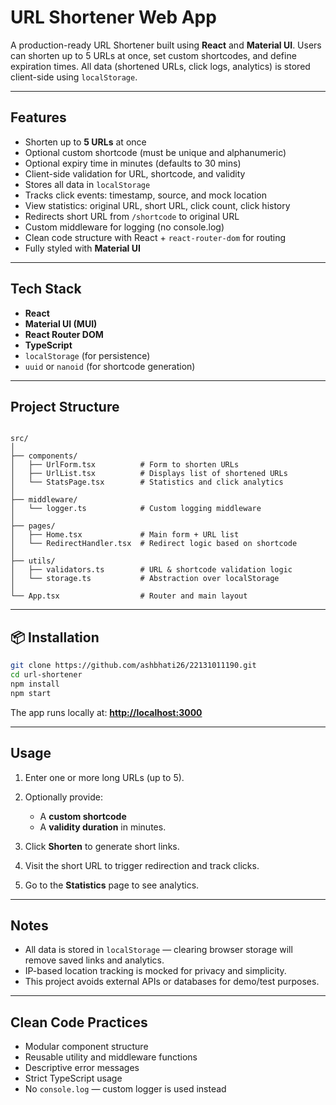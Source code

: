 # URL Shortener Web App

A production-ready URL Shortener built using **React** and **Material UI**. Users can shorten up to 5 URLs at once, set custom shortcodes, and define expiration times. All data (shortened URLs, click logs, analytics) is stored client-side using `localStorage`.

---

## Features

- Shorten up to **5 URLs** at once
- Optional custom shortcode (must be unique and alphanumeric)
- Optional expiry time in minutes (defaults to 30 mins)
- Client-side validation for URL, shortcode, and validity
- Stores all data in `localStorage`
- Tracks click events: timestamp, source, and mock location
- View statistics: original URL, short URL, click count, click history
- Redirects short URL from `/shortcode` to original URL
- Custom middleware for logging (no console.log)
- Clean code structure with React + `react-router-dom` for routing
- Fully styled with **Material UI**

---

## Tech Stack

- **React**
- **Material UI (MUI)**
- **React Router DOM**
- **TypeScript**
- `localStorage` (for persistence)
- `uuid` or `nanoid` (for shortcode generation)

---

## Project Structure

```

src/
│
├── components/
│   ├── UrlForm.tsx          # Form to shorten URLs
│   ├── UrlList.tsx          # Displays list of shortened URLs
│   └── StatsPage.tsx        # Statistics and click analytics
│
├── middleware/
│   └── logger.ts            # Custom logging middleware
│
├── pages/
│   ├── Home.tsx             # Main form + URL list
│   └── RedirectHandler.tsx  # Redirect logic based on shortcode
│
├── utils/
│   ├── validators.ts        # URL & shortcode validation logic
│   └── storage.ts           # Abstraction over localStorage
│
└── App.tsx                  # Router and main layout

````

---

## 📦 Installation

```bash
git clone https://github.com/ashbhati26/22131011190.git
cd url-shortener
npm install
npm start
````

The app runs locally at:
**[http://localhost:3000](http://localhost:3000)**

---

## Usage

1. Enter one or more long URLs (up to 5).
2. Optionally provide:

   * A **custom shortcode**
   * A **validity duration** in minutes.
3. Click **Shorten** to generate short links.
4. Visit the short URL to trigger redirection and track clicks.
5. Go to the **Statistics** page to see analytics.

---

## Notes

* All data is stored in `localStorage` — clearing browser storage will remove saved links and analytics.
* IP-based location tracking is mocked for privacy and simplicity.
* This project avoids external APIs or databases for demo/test purposes.

---

## Clean Code Practices

* Modular component structure
* Reusable utility and middleware functions
* Descriptive error messages
* Strict TypeScript usage
* No `console.log` — custom logger is used instead
